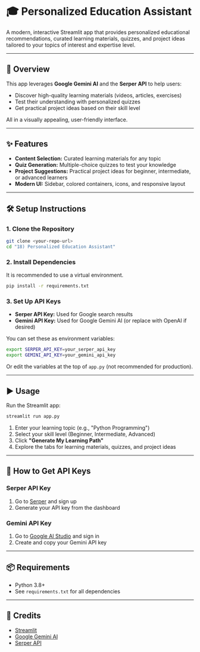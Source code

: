 # 🎓 Personalized Education Assistant

A modern, interactive Streamlit app that provides personalized educational recommendations, curated learning materials, quizzes, and project ideas tailored to your topics of interest and expertise level.

---

## 🚀 Overview
This app leverages **Google Gemini AI** and the **Serper API** to help users:
- Discover high-quality learning materials (videos, articles, exercises)
- Test their understanding with personalized quizzes
- Get practical project ideas based on their skill level

All in a visually appealing, user-friendly interface.

---

## ✨ Features
- **Content Selection:** Curated learning materials for any topic
- **Quiz Generation:** Multiple-choice quizzes to test your knowledge
- **Project Suggestions:** Practical project ideas for beginner, intermediate, or advanced learners
- **Modern UI:** Sidebar, colored containers, icons, and responsive layout

---

## 🛠️ Setup Instructions

### 1. Clone the Repository
```bash
git clone <your-repo-url>
cd "18) Personalized Education Assistant"
```

### 2. Install Dependencies
It is recommended to use a virtual environment.
```bash
pip install -r requirements.txt
```

### 3. Set Up API Keys
- **Serper API Key:** Used for Google search results
- **Gemini API Key:** Used for Google Gemini AI (or replace with OpenAI if desired)

You can set these as environment variables:
```bash
export SERPER_API_KEY=your_serper_api_key
export GEMINI_API_KEY=your_gemini_api_key
```

Or edit the variables at the top of `app.py` (not recommended for production).

---

## ▶️ Usage

Run the Streamlit app:
```bash
streamlit run app.py
```

1. Enter your learning topic (e.g., "Python Programming")
2. Select your skill level (Beginner, Intermediate, Advanced)
3. Click **"Generate My Learning Path"**
4. Explore the tabs for learning materials, quizzes, and project ideas

---

## 🔑 How to Get API Keys

### Serper API Key
1. Go to [Serper](https://serper.dev/) and sign up
2. Generate your API key from the dashboard

### Gemini API Key
1. Go to [Google AI Studio](https://aistudio.google.com/app/apikey) and sign in
2. Create and copy your Gemini API key

---

## 📦 Requirements
- Python 3.8+
- See `requirements.txt` for all dependencies

---

## 🙏 Credits
- [Streamlit](https://streamlit.io/)
- [Google Gemini AI](https://ai.google.dev/)
- [Serper API](https://serper.dev/)